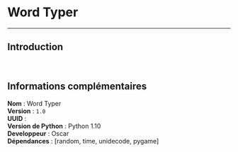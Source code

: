 # Word Typer

---

## Introduction



<br>

## Informations complémentaires

__**Nom**__ : Word Typer<br>
__**Version**__ : `1.0`<br>
__**UUID**__ : <br>
__**Version de Python**__ : Python 1.10<br>
__**Developpeur**__ : Oscar<br>
__**Dépendances**__ : [random, time, unidecode, pygame]
